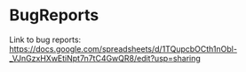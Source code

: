# BugReports

Link to bug reports: https://docs.google.com/spreadsheets/d/1TQupcbOCth1nObl-_VJnGzxHXwEtiNpt7n7tC4GwQR8/edit?usp=sharing
